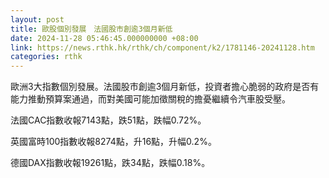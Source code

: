 ```yaml
---
layout: post
title: 歐股個別發展　法國股市創逾3個月新低
date: 2024-11-28 05:46:45.000000000 +08:00
link: https://news.rthk.hk/rthk/ch/component/k2/1781146-20241128.htm
categories: rthk
---
```


歐洲3大指數個別發展。法國股市創逾3個月新低，投資者擔心脆弱的政府是否有能力推動預算案通過，而對美國可能加徵關稅的擔憂繼續令汽車股受壓。

法國CAC指數收報7143點，跌51點，跌幅0.72%。

英國富時100指數收報8274點，升16點，升幅0.2%。

德國DAX指數收報19261點，跌34點，跌幅0.18%。
